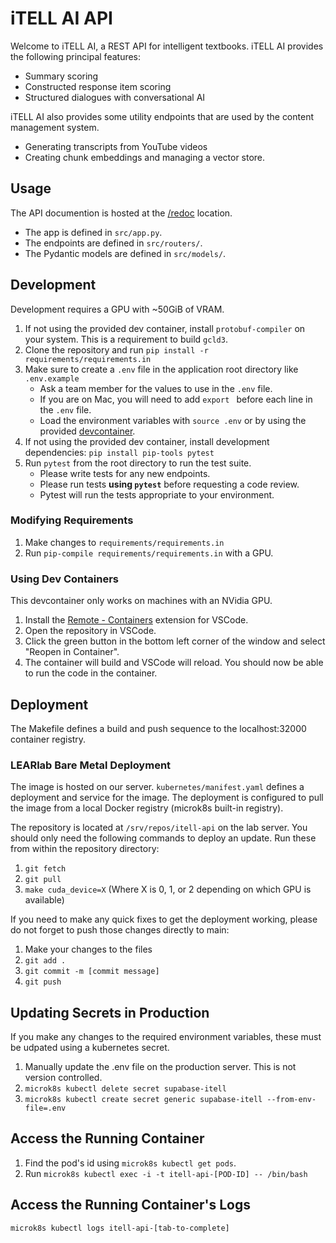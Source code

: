 # iTELL AI API

Welcome to iTELL AI, a REST API for intelligent textbooks. iTELL AI provides the following principal features:

- Summary scoring
- Constructed response item scoring
- Structured dialogues with conversational AI

iTELL AI also provides some utility endpoints that are used by the content management system. 
 - Generating transcripts from YouTube videos
 - Creating chunk embeddings and managing a vector store.

## Usage

The API documention is hosted at the [/redoc](https://itell-api.learlab.vanderbilt.edu/redoc) location.
 - The app is defined in `src/app.py`.
 - The endpoints are defined in `src/routers/`.
 - The Pydantic models are defined in `src/models/`.

## Development

Development requires a GPU with ~50GiB of VRAM.

1. If not using the provided dev container, install `protobuf-compiler` on your system. This is a requirement to build `gcld3`.
2. Clone the repository and run `pip install -r requirements/requirements.in`
3. Make sure to create a `.env` file in the application root directory like `.env.example`
   - Ask a team member for the values to use in the `.env` file.
   - If you are on Mac, you will need to add `export ` before each line in the `.env` file.
   - Load the environment variables with `source .env` or by using the provided [devcontainer](#using-dev-containers).
4. If not using the provided dev container, install development dependencies: `pip install pip-tools pytest`
5. Run `pytest` from the root directory to run the test suite.
   - Please write tests for any new endpoints.
   - Please run tests **using `pytest`** before requesting a code review.
   - Pytest will run the tests appropriate to your environment.

### Modifying Requirements

1. Make changes to `requirements/requirements.in`
2. Run `pip-compile requirements/requirements.in` with a GPU.

### Using Dev Containers
This devcontainer only works on machines with an NVidia GPU.

1. Install the [Remote - Containers](https://marketplace.visualstudio.com/items?itemName=ms-vscode-remote.remote-containers) extension for VSCode.
2. Open the repository in VSCode.
3. Click the green button in the bottom left corner of the window and select "Reopen in Container".
4. The container will build and VSCode will reload. You should now be able to run the code in the container.

## Deployment

The Makefile defines a build and push sequence to the localhost:32000 container registry.

### LEARlab Bare Metal Deployment

The image is hosted on our server. `kubernetes/manifest.yaml` defines a deployment and service for the image. The deployment is configured to pull the image from a local Docker registry (microk8s built-in registry).

The repository is located at `/srv/repos/itell-api` on the lab server. You should only need the following commands to deploy an update. Run these from within the repository directory:

1. `git fetch`  
2. `git pull`  
3. `make cuda_device=X` (Where X is 0, 1, or 2 depending on which GPU is available)

If you need to make any quick fixes to get the deployment working, please do not forget to push those changes directly to main:  
1. Make your changes to the files
2. `git add .`
3. `git commit -m [commit message]`
4. `git push`

## Updating Secrets in Production
If you make any changes to the required environment variables, these must be udpated using a kubernetes secret.

1. Manually update the .env file on the production server. This is not version controlled.
2. `microk8s kubectl delete secret supabase-itell`
3. `microk8s kubectl create secret generic supabase-itell --from-env-file=.env`

## Access the Running Container
1. Find the pod's id using `microk8s kubectl get pods`.
2. Run `microk8s kubectl exec -i -t itell-api-[POD-ID] -- /bin/bash`

## Access the Running Container's Logs

`microk8s kubectl logs itell-api-[tab-to-complete]`
